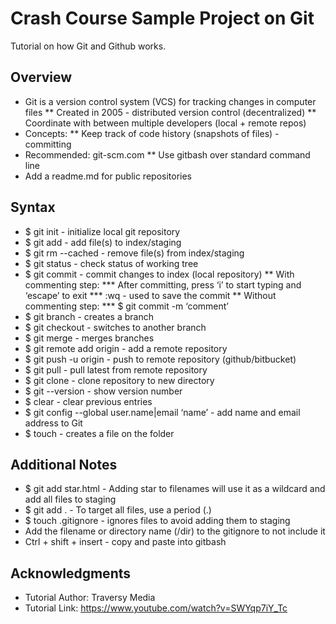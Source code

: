 # Crash Course Sample Project on Git

Tutorial on how Git and Github works.

## Overview
* Git is a version control system (VCS) for tracking changes in computer files
** Created in 2005 - distributed version control (decentralized)
** Coordinate with between multiple developers (local + remote repos)
* Concepts:
** Keep track of code history (snapshots of files) - committing
* Recommended: git-scm.com
** Use gitbash over standard command line
* Add a readme.md for public repositories


## Syntax
* $ git init - initialize local git repository
* $ git add <file>  - add file(s) to index/staging
* $ git rm --cached <file> - remove file(s) from index/staging
* $ git status - check status of working tree
* $ git commit - commit changes to index (local repository)
** With commenting step:
*** After committing, press ‘i’ to start typing and ‘escape’ to exit
*** :wq - used to save the commit
** Without commenting step:
*** $ git commit -m ‘comment’
* $ git branch <name> - creates a branch
* $ git checkout <branch> - switches to another branch
* $ git merge <branch> - merges branches
* $ git remote add origin <git url> - add a remote repository
* $ git push -u origin <branch> - push to remote repository (github/bitbucket)
* $ git pull - pull latest from remote repository
* $ git clone - clone repository to new directory
* $ git --version - show version number
* $ clear - clear previous entries 
* $ git config --global user.name|email ‘name’ - add name and email address to Git
* $ touch <file> - creates a file on the folder


## Additional Notes
* $ git add star.html - Adding star to filenames will use it as a wildcard and add all files to staging 
* $ git add . - To target all files, use a period (.)
* $ touch .gitignore - ignores files to avoid adding them to staging
* Add the filename or directory name (/dir) to the gitignore to not include it
* Ctrl + shift + insert - copy and paste into gitbash

## Acknowledgments

* Tutorial Author: Traversy Media
* Tutorial Link: https://www.youtube.com/watch?v=SWYqp7iY_Tc